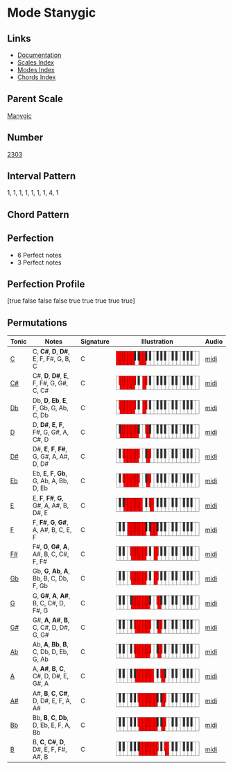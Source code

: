 # Mode Stanygic

## Links

- [Documentation](README.md)
- [Scales Index](Scales.md)
- [Modes Index](Modes.md)
- [Chords Index](Chords.md)

## Parent Scale

[Manygic](ScaleManygic.md)

## Number

[2303](https://ianring.com/musictheory/scales/2303)

## Interval Pattern

1, 1, 1, 1, 1, 1, 1, 4, 1

## Chord Pattern



## Perfection

- 6 Perfect notes
- 3 Perfect notes

## Perfection Profile

[true false false false true true true true true]

## Permutations

| Tonic | Notes | Signature | Illustration | Audio |
|-------|-------|-----------|--------------|-------|
| [C](ModeCNaturalStanygic.md) | C, **C#**, **D**, **D#**, E, F, F#, G, B, C | C | ![CNaturalStanygic](ModeCNaturalStanygic.png) | [midi](https://github.com/edipermadi/music/blob/main/docs/ModeCNaturalStanygic.mid?raw=true) |
| [C#](ModeCSharpStanygic.md) | C#, **D**, **D#**, **E**, F, F#, G, G#, C, C# | C | ![CSharpStanygic](ModeCSharpStanygic.png) | [midi](https://github.com/edipermadi/music/blob/main/docs/ModeCSharpStanygic.mid?raw=true) |
| [Db](ModeDFlatStanygic.md) | Db, **D**, **Eb**, **E**, F, Gb, G, Ab, C, Db | C | ![DFlatStanygic](ModeDFlatStanygic.png) | [midi](https://github.com/edipermadi/music/blob/main/docs/ModeDFlatStanygic.mid?raw=true) |
| [D](ModeDNaturalStanygic.md) | D, **D#**, **E**, **F**, F#, G, G#, A, C#, D | C | ![DNaturalStanygic](ModeDNaturalStanygic.png) | [midi](https://github.com/edipermadi/music/blob/main/docs/ModeDNaturalStanygic.mid?raw=true) |
| [D#](ModeDSharpStanygic.md) | D#, **E**, **F**, **F#**, G, G#, A, A#, D, D# | C | ![DSharpStanygic](ModeDSharpStanygic.png) | [midi](https://github.com/edipermadi/music/blob/main/docs/ModeDSharpStanygic.mid?raw=true) |
| [Eb](ModeEFlatStanygic.md) | Eb, **E**, **F**, **Gb**, G, Ab, A, Bb, D, Eb | C | ![EFlatStanygic](ModeEFlatStanygic.png) | [midi](https://github.com/edipermadi/music/blob/main/docs/ModeEFlatStanygic.mid?raw=true) |
| [E](ModeENaturalStanygic.md) | E, **F**, **F#**, **G**, G#, A, A#, B, D#, E | C | ![ENaturalStanygic](ModeENaturalStanygic.png) | [midi](https://github.com/edipermadi/music/blob/main/docs/ModeENaturalStanygic.mid?raw=true) |
| [F](ModeFNaturalStanygic.md) | F, **F#**, **G**, **G#**, A, A#, B, C, E, F | C | ![FNaturalStanygic](ModeFNaturalStanygic.png) | [midi](https://github.com/edipermadi/music/blob/main/docs/ModeFNaturalStanygic.mid?raw=true) |
| [F#](ModeFSharpStanygic.md) | F#, **G**, **G#**, **A**, A#, B, C, C#, F, F# | C | ![FSharpStanygic](ModeFSharpStanygic.png) | [midi](https://github.com/edipermadi/music/blob/main/docs/ModeFSharpStanygic.mid?raw=true) |
| [Gb](ModeGFlatStanygic.md) | Gb, **G**, **Ab**, **A**, Bb, B, C, Db, F, Gb | C | ![GFlatStanygic](ModeGFlatStanygic.png) | [midi](https://github.com/edipermadi/music/blob/main/docs/ModeGFlatStanygic.mid?raw=true) |
| [G](ModeGNaturalStanygic.md) | G, **G#**, **A**, **A#**, B, C, C#, D, F#, G | C | ![GNaturalStanygic](ModeGNaturalStanygic.png) | [midi](https://github.com/edipermadi/music/blob/main/docs/ModeGNaturalStanygic.mid?raw=true) |
| [G#](ModeGSharpStanygic.md) | G#, **A**, **A#**, **B**, C, C#, D, D#, G, G# | C | ![GSharpStanygic](ModeGSharpStanygic.png) | [midi](https://github.com/edipermadi/music/blob/main/docs/ModeGSharpStanygic.mid?raw=true) |
| [Ab](ModeAFlatStanygic.md) | Ab, **A**, **Bb**, **B**, C, Db, D, Eb, G, Ab | C | ![AFlatStanygic](ModeAFlatStanygic.png) | [midi](https://github.com/edipermadi/music/blob/main/docs/ModeAFlatStanygic.mid?raw=true) |
| [A](ModeANaturalStanygic.md) | A, **A#**, **B**, **C**, C#, D, D#, E, G#, A | C | ![ANaturalStanygic](ModeANaturalStanygic.png) | [midi](https://github.com/edipermadi/music/blob/main/docs/ModeANaturalStanygic.mid?raw=true) |
| [A#](ModeASharpStanygic.md) | A#, **B**, **C**, **C#**, D, D#, E, F, A, A# | C | ![ASharpStanygic](ModeASharpStanygic.png) | [midi](https://github.com/edipermadi/music/blob/main/docs/ModeASharpStanygic.mid?raw=true) |
| [Bb](ModeBFlatStanygic.md) | Bb, **B**, **C**, **Db**, D, Eb, E, F, A, Bb | C | ![BFlatStanygic](ModeBFlatStanygic.png) | [midi](https://github.com/edipermadi/music/blob/main/docs/ModeBFlatStanygic.mid?raw=true) |
| [B](ModeBNaturalStanygic.md) | B, **C**, **C#**, **D**, D#, E, F, F#, A#, B | C | ![BNaturalStanygic](ModeBNaturalStanygic.png) | [midi](https://github.com/edipermadi/music/blob/main/docs/ModeBNaturalStanygic.mid?raw=true) |
